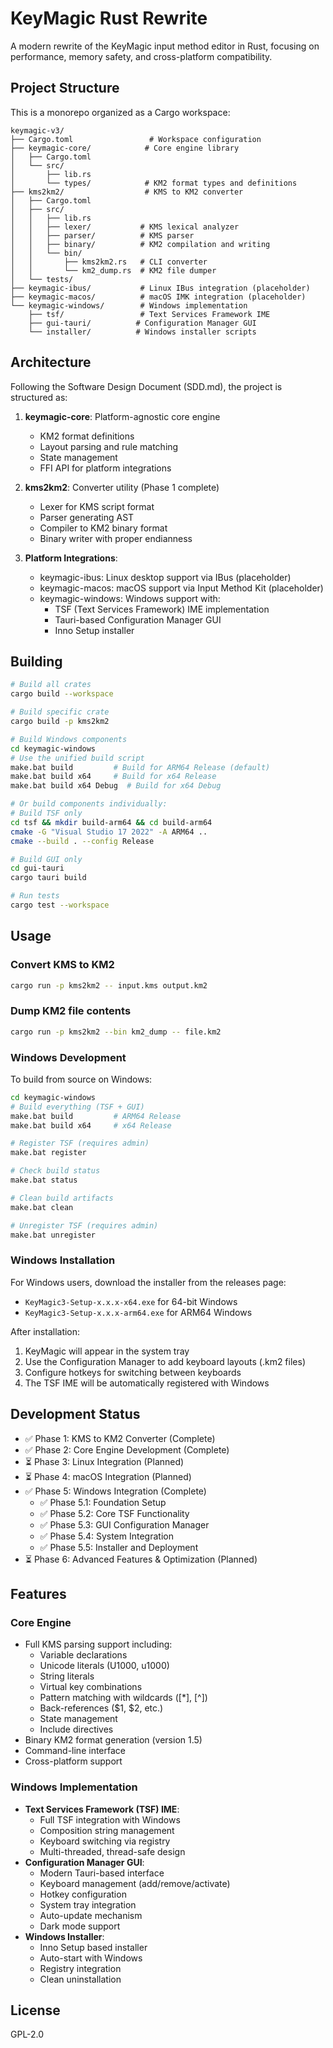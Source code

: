 # KeyMagic Rust Rewrite

A modern rewrite of the KeyMagic input method editor in Rust, focusing on performance, memory safety, and cross-platform compatibility.

## Project Structure

This is a monorepo organized as a Cargo workspace:

```
keymagic-v3/
├── Cargo.toml                 # Workspace configuration
├── keymagic-core/            # Core engine library
│   ├── Cargo.toml
│   └── src/
│       ├── lib.rs
│       └── types/            # KM2 format types and definitions
├── kms2km2/                  # KMS to KM2 converter
│   ├── Cargo.toml
│   ├── src/
│   │   ├── lib.rs
│   │   ├── lexer/           # KMS lexical analyzer
│   │   ├── parser/          # KMS parser
│   │   ├── binary/          # KM2 compilation and writing
│   │   └── bin/
│   │       ├── kms2km2.rs   # CLI converter
│   │       └── km2_dump.rs  # KM2 file dumper
│   └── tests/
├── keymagic-ibus/           # Linux IBus integration (placeholder)
├── keymagic-macos/          # macOS IMK integration (placeholder)
└── keymagic-windows/        # Windows implementation
    ├── tsf/                 # Text Services Framework IME
    ├── gui-tauri/          # Configuration Manager GUI
    └── installer/          # Windows installer scripts
```

## Architecture

Following the Software Design Document (SDD.md), the project is structured as:

1. **keymagic-core**: Platform-agnostic core engine
   - KM2 format definitions
   - Layout parsing and rule matching
   - State management
   - FFI API for platform integrations

2. **kms2km2**: Converter utility (Phase 1 complete)
   - Lexer for KMS script format
   - Parser generating AST
   - Compiler to KM2 binary format
   - Binary writer with proper endianness

3. **Platform Integrations**:
   - keymagic-ibus: Linux desktop support via IBus (placeholder)
   - keymagic-macos: macOS support via Input Method Kit (placeholder)
   - keymagic-windows: Windows support with:
     - TSF (Text Services Framework) IME implementation
     - Tauri-based Configuration Manager GUI
     - Inno Setup installer

## Building

```bash
# Build all crates
cargo build --workspace

# Build specific crate
cargo build -p kms2km2

# Build Windows components
cd keymagic-windows
# Use the unified build script
make.bat build         # Build for ARM64 Release (default)
make.bat build x64     # Build for x64 Release
make.bat build x64 Debug  # Build for x64 Debug

# Or build components individually:
# Build TSF only
cd tsf && mkdir build-arm64 && cd build-arm64
cmake -G "Visual Studio 17 2022" -A ARM64 ..
cmake --build . --config Release

# Build GUI only
cd gui-tauri
cargo tauri build

# Run tests
cargo test --workspace
```

## Usage

### Convert KMS to KM2

```bash
cargo run -p kms2km2 -- input.kms output.km2
```

### Dump KM2 file contents

```bash
cargo run -p kms2km2 --bin km2_dump -- file.km2
```

### Windows Development

To build from source on Windows:

```bash
cd keymagic-windows
# Build everything (TSF + GUI)
make.bat build         # ARM64 Release
make.bat build x64     # x64 Release

# Register TSF (requires admin)
make.bat register

# Check build status
make.bat status

# Clean build artifacts
make.bat clean

# Unregister TSF (requires admin)
make.bat unregister
```

### Windows Installation

For Windows users, download the installer from the releases page:
- `KeyMagic3-Setup-x.x.x-x64.exe` for 64-bit Windows
- `KeyMagic3-Setup-x.x.x-arm64.exe` for ARM64 Windows

After installation:
1. KeyMagic will appear in the system tray
2. Use the Configuration Manager to add keyboard layouts (.km2 files)
3. Configure hotkeys for switching between keyboards
4. The TSF IME will be automatically registered with Windows

## Development Status

- ✅ Phase 1: KMS to KM2 Converter (Complete)
- ✅ Phase 2: Core Engine Development (Complete)
- ⏳ Phase 3: Linux Integration (Planned)
- ⏳ Phase 4: macOS Integration (Planned)
- ✅ Phase 5: Windows Integration (Complete)
  - ✅ Phase 5.1: Foundation Setup
  - ✅ Phase 5.2: Core TSF Functionality
  - ✅ Phase 5.3: GUI Configuration Manager
  - ✅ Phase 5.4: System Integration
  - ✅ Phase 5.5: Installer and Deployment
- ⏳ Phase 6: Advanced Features & Optimization (Planned)

## Features

### Core Engine
- Full KMS parsing support including:
  - Variable declarations
  - Unicode literals (U1000, u1000)
  - String literals
  - Virtual key combinations
  - Pattern matching with wildcards ([*], [^])
  - Back-references ($1, $2, etc.)
  - State management
  - Include directives
- Binary KM2 format generation (version 1.5)
- Command-line interface
- Cross-platform support

### Windows Implementation
- **Text Services Framework (TSF) IME**:
  - Full TSF integration with Windows
  - Composition string management
  - Keyboard switching via registry
  - Multi-threaded, thread-safe design
- **Configuration Manager GUI**:
  - Modern Tauri-based interface
  - Keyboard management (add/remove/activate)
  - Hotkey configuration
  - System tray integration
  - Auto-update mechanism
  - Dark mode support
- **Windows Installer**:
  - Inno Setup based installer
  - Auto-start with Windows
  - Registry integration
  - Clean uninstallation

## License

GPL-2.0